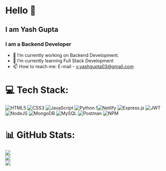# Hello 👋
## I am Yash Gupta
### I am a Backend Developer

- 🔭 I’m currently working on Backend Development.
- 🌱 I’m currently learning Full Stack Development
- 📫 How to reach me: E-mail - y.yashgupta03@gmail.com


# 💻 Tech Stack:
 ![HTML5](https://img.shields.io/badge/html5-%23E34F26.svg?style=plastic&logo=html5&logoColor=white) ![CSS3](https://img.shields.io/badge/css3-%231572B6.svg?style=plastic&logo=css3&logoColor=white) ![JavaScript](https://img.shields.io/badge/javascript-%23323330.svg?style=plastic&logo=javascript&logoColor=%23F7DF1E) ![Python](https://img.shields.io/badge/python-3670A0?style=plastic&logo=python&logoColor=ffdd54) !![Netlify](https://img.shields.io/badge/netlify-%23000000.svg?style=plastic&logo=netlify&logoColor=#00C7B7) ![Express.js](https://img.shields.io/badge/express.js-%23404d59.svg?style=plastic&logo=express&logoColor=%2361DAFB) ![JWT](https://img.shields.io/badge/JWT-black?style=plastic&logo=JSON%20web%20tokens) ![NodeJS](https://img.shields.io/badge/node.js-6DA55F?style=plastic&logo=node.js&logoColor=white)  ![MongoDB](https://img.shields.io/badge/MongoDB-%234ea94b.svg?style=plastic&logo=mongodb&logoColor=white) ![MySQL](https://img.shields.io/badge/mysql-6DA55F?style=plastic&logo=mysql&logoColor=white) ![Postman](https://img.shields.io/badge/Postman-FF6C37?style=plastic&logo=postman&logoColor=white)  ![NPM](https://img.shields.io/badge/NPM-%23000000.svg?style=plastic&logo=npm&logoColor=white) 
 
# 📊 GitHub Stats:
![](https://github-readme-stats.vercel.app/api?username=Yash-Gupta03&theme=gotham&hide_border=false&include_all_commits=true&count_private=false)<br/>
![](https://github-readme-streak-stats.herokuapp.com/?user=Yash-Gupta03&theme=gotham&hide_border=false)<br/>
![](https://github-readme-stats.vercel.app/api/top-langs/?username=Yash-Gupta03&theme=gotham&hide_border=false&include_all_commits=true&count_private=false&layout=compact)
